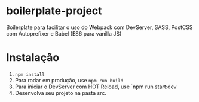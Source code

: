 # boilerplate-project

Boilerplate para facilitar o uso do Webpack com DevServer, SASS, PostCSS com Autoprefixer e Babel (ES6 para vanilla JS)

# Instalação

1. `npm install`
2. Para rodar em produção, use `npm run build`
3. Para iniciar o DevServer com HOT Reload, use `npm run start:dev
4. Desenvolva seu projeto na pasta src.

